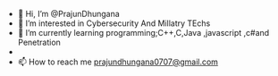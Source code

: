 - 👋 Hi, I’m @PrajunDhungana
- 👀 I’m interested in Cybersecurity And Millatry TEchs
- 🌱 I’m currently learning programming;C++,C,Java ,javascript ,c#and Penetration
- 
- 📫 How to reach me prajundhungana0707@gmail.com
  

<!---
PrajunDhungana/PrajunDhungana is a ✨ special ✨ repository because its `README.md` (this file) appears on your GitHub profile.
You can click the Preview link to take a look at your changes.
--->
